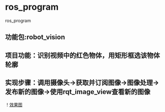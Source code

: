 # ros_program
ros_program
## 功能包:robot_vision
## 项目功能：识别视频中的红色物体，用矩形框选该物体轮廓
## 实现步骤：调用摄像头->获取并订阅图像->图像处理->发布新的图像->使用rqt_image_view查看新的图像
！[效果图](https://github.com/IamMaYicheng/ros_program/blob/main/1.png)
